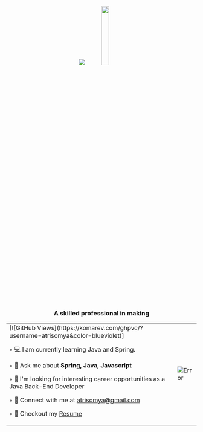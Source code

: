 
<!--
**atrisomya/atrisomya** is a ✨ _special_ ✨ repository because its `README.md` (this file) appears on your GitHub profile.

Here are some ideas to get you started: -->
<div id="header" align="center">
 <img src = "https://api.products.aspose.app/slides/api/Common/DownloadFile/90a9922e-ec5c-4c03-9d2b-9c6ffa0ad3b8?file=result.gif"> 
        <img src = "https://static.wixstatic.com/media/64d7d4_dd575010e54a4eaa8d627a2b448a9b82~mv2.png/v1/fill/w_684,h_528,al_c,q_90,usm_0.66_1.00_0.01,enc_auto/computer%20illustration.png" width = "20%">
<!--         <img src="https://cdni.iconscout.com/illustration/premium/thumb/female-developer-doing-programming-3839570-3202816.png" alt="Error"> -->
        <h3>A skilled professional in making</h3>
    </div>
<table> 
 <tr>
  <td> 
  [![GitHub Views](https://komarev.com/ghpvc/?username=atrisomya&color=blueviolet)]
  <p>  ◦ 💻 I am currently learning Java and Spring.</p>
  <p>  ◦ 💭  Ask me about <b> Spring, Java, Javascript</b> </p>
  <p>  ◦ 🔭 I'm looking for interesting career opportunities as a Java Back-End Developer </p>
  <p>  ◦ 📧 Connect with me at  <a href="mailto:atrisomya@gmail.com"> atrisomya@gmail.com </a></p>
  <p>  ◦ 📄 Checkout my <a href="https://drive.google.com/file/d/1zNs5p_fSuewthjtj2X001pauDclCCbkI/view" > Resume</a></p>
 </td>
 <td> 
   <img src="https://cdni.iconscout.com/illustration/premium/thumb/female-developer-doing-programming-3839570-3202816.png" alt="Error"> 
 </td>
 </tr>
</table>
